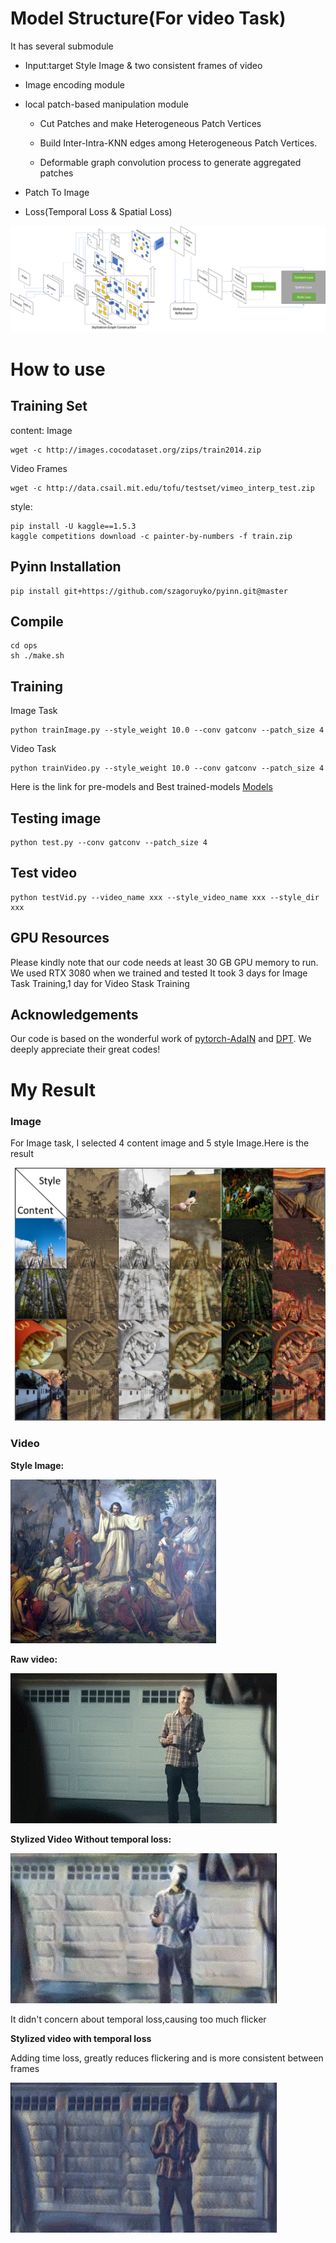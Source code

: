 # Model Structure(For video Task)

It has several submodule

- Input:target Style Image & two consistent frames of video
- Image encoding module
-  local patch-based manipulation module 
   - Cut Patches and make Heterogeneous Patch Vertices
   
   -  Build Inter-Intra-KNN edges among Heterogeneous Patch Vertices.

   - Deformable graph convolution process to generate aggregated patches
   
- Patch To Image
- Loss(Temporal Loss & Spatial Loss)

![image-20240524192541490](assets/image-20240524192541490.png)

# How to use

## Training Set
content: 
Image
```
wget -c http://images.cocodataset.org/zips/train2014.zip
```
Video Frames
```
wget -c http://data.csail.mit.edu/tofu/testset/vimeo_interp_test.zip
```
style:
```
pip install -U kaggle==1.5.3
kaggle competitions download -c painter-by-numbers -f train.zip
```
## Pyinn Installation
```
pip install git+https://github.com/szagoruyko/pyinn.git@master
```
## Compile
```
cd ops
sh ./make.sh
```
## Training
Image Task

```
python trainImage.py --style_weight 10.0 --conv gatconv --patch_size 4
```
Video Task
```
python trainVideo.py --style_weight 10.0 --conv gatconv --patch_size 4
```
Here is the link for pre-models and Best trained-models  [Models](
https://drive.google.com/drive/folders/1fBE7VixfRGDCU5vJ1CXgjAtxAxmJMVSp?usp=drive_link)

## Testing image
```
python test.py --conv gatconv --patch_size 4 
```
## Test video
```
python testVid.py --video_name xxx --style_video_name xxx --style_dir xxx
```
## GPU Resources
Please kindly note that our code needs at least 30 GB GPU memory to run. We used RTX 3080 when we trained and tested
It took 3 days for Image Task Training,1 day for Video Stask Training

## Acknowledgements
Our code is based on the wonderful work of [pytorch-AdaIN](https://github.com/naoto0804/pytorch-AdaIN) and [DPT](https://github.com/CASIA-IVA-Lab/DPT). We deeply appreciate their great codes!
# My Result
### Image

For Image task, I selected 4 content image and 5 style Image.Here is the result

![image-20240524193302766](assets/image-20240524193302766.png)

### Video

**Style Image:**

![image-20240524193545905](assets/image-20240524193545905.png)



**Raw video:**

![Raw](assets/Raw-17165546871504.gif)

**Stylized Video Without temporal loss:**

![Stylized video without temporal loss](assets/NoLoss.gif)

It didn't concern about temporal loss,causing too much flicker

**Stylized video with temporal loss** 

Adding time loss, greatly reduces flickering and is more consistent between frames

![Stylized video with temporal loss](assets/WIthLoss.gif)
